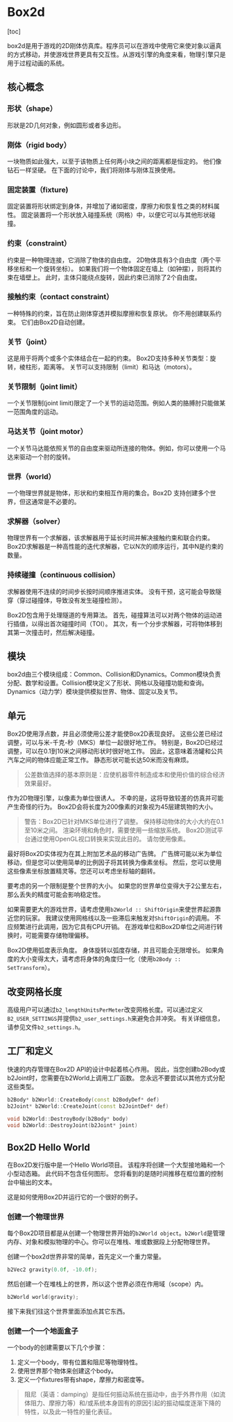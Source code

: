 # Box2d

[toc]

box2d是用于游戏的2D刚体仿真库。程序员可以在游戏中使用它来使对象以逼真的方式移动，并使游戏世界更具有交互性。从游戏引擎的角度来看，物理引擎只是用于过程动画的系统。

## 核心概念

### 形状（shape）

形狀是2D几何对象，例如圆形或者多边形。

### 刚体（rigid body）

一块物质如此强大，以至于该物质上任何两小块之间的距离都是恒定的。 他们像钻石一样坚硬。 在下面的讨论中，我们将刚体与刚体互换使用。

### 固定装置（fixture)

固定装置将形状绑定到身体，并增加了诸如密度，摩擦力和恢复性之类的材料属性。 固定装置将一个形状放入碰撞系统（网格）中，以便它可以与其他形状碰撞。

### 约束（constraint）

约束是一种物理连接，它消除了物体的自由度。 2D物体具有3个自由度（两个平移坐标和一个旋转坐标）。 如果我们将一个物体固定在墙上（如钟摆），则将其约束在墙壁上。 此时，主体只能绕点旋转，因此约束已消除了2个自由度。

### 接触约束（contact constraint）

一种特殊的约束，旨在防止刚体穿透并模拟摩擦和恢复原状。 你不用创建联系约束。 它们由Box2D自动创建。

### 关节（joint）

这是用于将两个或多个实体结合在一起的约束。 Box2D支持多种关节类型：旋转，棱柱形，距离等。 关节可以支持限制（limit）和马达（motors）。

### 关节限制（joint limit）

一个关节限制(joint limit)限定了一个关节的运动范围。例如人类的胳膊肘只能做某一范围角度的运动。

### 马达关节（joint  motor）

一个关节马达能依照关节的自由度来驱动所连接的物体。例如，你可以使用一个马达来驱动一个肘的旋转。

### 世界（world）

一个物理世界就是物体，形状和约束相互作用的集合。Box2D 支持创建多个世界，但这通常是不必要的。 

### 求解器（solver）

物理世界有一个求解器，该求解器用于延长时间并解决接触约束和联合约束。 Box2D求解器是一种高性能的迭代求解器，它以N次的顺序运行，其中N是约束的数量。

### 持续碰撞（continuous collision）

求解器使用不连续的时间步长按时间顺序推进实体。 没有干预，这可能会导致隧穿（穿过碰撞体，导致没有发生碰撞检测）。

Box2D包含用于处理隧道的专用算法。 首先，碰撞算法可以对两个物体的运动进行插值，以得出首次碰撞时间（TOI）。 其次，有一个分步求解器，可将物体移到其第一次撞击时，然后解决碰撞。

## 模块

box2d由三个模块组成：Common、Collision和Dynamics。Common模块负责分配、数学和设置。Collision模块定义了形状、网格以及碰撞功能和查询。Dynamics（动力学）模块提供模拟世界、物体、固定以及关节。

## 单元

Box2D使用浮点数，并且必须使用公差才能使Box2D表现良好。 这些公差已经过调整，可以与米-千克-秒（MKS）单位一起很好地工作。 特别是，Box2D已经过调整，可以在0.1到10米之间移动形状时很好地工作。 因此，这意味着汤罐和公共汽车之间的物体应能正常工作。 静态形状可能长达50米而没有麻烦。

> 公差数值选择的基本原则是：应使机器零件制造成本和使用价值的综合经济效果最好。

作为2D物理引擎，以像素为单位很诱人。 不幸的是，这将导致较差的仿真并可能产生奇怪的行为。 Box2D会将长度为200像素的对象视为45层建筑物的大小。

> 警告：Box2D已针对MKS单位进行了调整。 保持移动物体的大小大约在0.1至10米之间。 渲染环境和角色时，需要使用一些缩放系统。 Box2D测试平台通过使用OpenGL视口转换来实现此目的。 请勿使用像素。

最好将Box2D实体视为在其上附加艺术品的移动广告牌。 广告牌可能以米为单位移动，但是您可以使用简单的比例因子将其转换为像素坐标。 然后，您可以使用这些像素坐标放置精灵等。您还可以考虑坐标轴的翻转。

要考虑的另一个限制是整个世界的大小。 如果您的世界单位变得大于2公里左右，那么丢失的精度可能会影响稳定性。

如果需要更大的游戏世界，请考虑使用`b2World :: ShiftOrigin`来使世界起源靠近您的玩家。 我建议使用网格线以及一些滞后来触发对`ShiftOrigin`的调用。 不应频繁进行此调用，因为它具有CPU开销。 在游戏单位和Box2D单位之间进行转换时，可能需要存储物理偏移。

Box2D使用弧度表示角度。 身体旋转以弧度存储，并且可能会无限增长。 如果角度的大小变得太大，请考虑将身体的角度归一化（使用`b2Body :: SetTransform`）。

## 改变网格长度

高级用户可以通过`b2_lengthUnitsPerMeter`改变网格长度。可以通过定义`B2_USER_SETTINGS`并提供`b2_user_settings.h`来避免合并冲突。 有关详细信息，请参见文件`b2_settings.h`。

## 工厂和定义

快速的内存管理在Box2D API的设计中起着核心作用。 因此，当您创建b2Body或b2Joint时，您需要在b2World上调用工厂函数。 您永远不要尝试以其他方式分配这些类型。

```c++
b2Body* b2World::CreateBody(const b2BodyDef* def)
b2Joint* b2World::CreateJoint(const b2JointDef* def)
    
void b2World::DestroyBody(b2Body* body)
void b2World::DestroyJoint(b2Joint* joint)
```



## Box2D Hello World

在Box2D发行版中是一个Hello World项目。 该程序将创建一个大型接地箱和一个小型动态箱。 此代码不包含任何图形。 您将看到的是随时间推移在框位置的控制台中输出的文本。

这是如何使用Box2D并运行它的一个很好的例子。

### 创建一个物理世界

每个Box2D项目都是从创建一个物理世界开始的`b2World object`。`b2World`是管理内存、对象和模拟物理的中心。你可以在堆栈、堆或数据段上分配物理世界。

创建一个box2d世界非常的简单，首先定义一个重力常量。

```c++
b2Vec2 gravity(0.0f, -10.0f);
```

然后创建一个在堆栈上的世界，所以这个世界必须在作用域（scope）内。

```c++
b2World world(gravity);
```

接下来我们往这个世界里面添加点其它东西。

### 创建一个一个地面盒子

一个body的创建需要以下几个步骤：

1. 定义一个body，带有位置和阻尼等物理特性。
2. 使用世界那个物体来创建这个body。
3. 定义一个fixtures带有shape，摩擦力和密度等。

> 阻尼（英语：damping）是指任何振动系统在振动中，由于外界作用（如流体阻力、摩擦力等）和/或系统本身固有的原因引起的振动幅度逐渐下降的特性，以及此一特性的量化表征。

